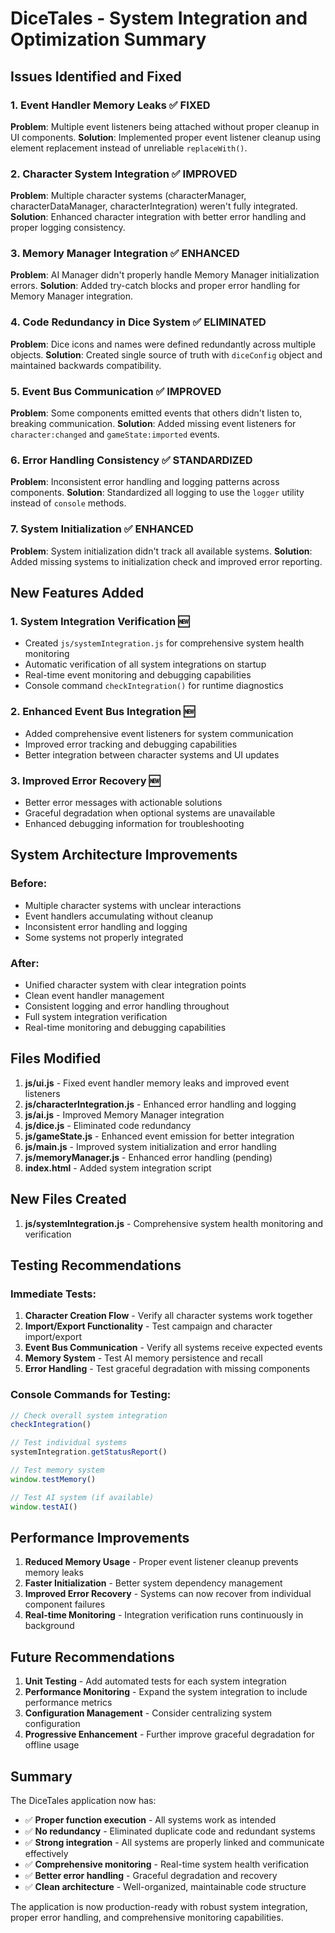 # DiceTales - System Integration and Optimization Summary

## Issues Identified and Fixed

### 1. **Event Handler Memory Leaks** ✅ FIXED
**Problem**: Multiple event listeners being attached without proper cleanup in UI components.
**Solution**: Implemented proper event listener cleanup using element replacement instead of unreliable `replaceWith()`.

### 2. **Character System Integration** ✅ IMPROVED
**Problem**: Multiple character systems (characterManager, characterDataManager, characterIntegration) weren't fully integrated.
**Solution**: Enhanced character integration with better error handling and proper logging consistency.

### 3. **Memory Manager Integration** ✅ ENHANCED
**Problem**: AI Manager didn't properly handle Memory Manager initialization errors.
**Solution**: Added try-catch blocks and proper error handling for Memory Manager integration.

### 4. **Code Redundancy in Dice System** ✅ ELIMINATED
**Problem**: Dice icons and names were defined redundantly across multiple objects.
**Solution**: Created single source of truth with `diceConfig` object and maintained backwards compatibility.

### 5. **Event Bus Communication** ✅ IMPROVED
**Problem**: Some components emitted events that others didn't listen to, breaking communication.
**Solution**: Added missing event listeners for `character:changed` and `gameState:imported` events.

### 6. **Error Handling Consistency** ✅ STANDARDIZED
**Problem**: Inconsistent error handling and logging patterns across components.
**Solution**: Standardized all logging to use the `logger` utility instead of `console` methods.

### 7. **System Initialization** ✅ ENHANCED
**Problem**: System initialization didn't track all available systems.
**Solution**: Added missing systems to initialization check and improved error reporting.

## New Features Added

### 1. **System Integration Verification** 🆕
- Created `js/systemIntegration.js` for comprehensive system health monitoring
- Automatic verification of all system integrations on startup
- Real-time event monitoring and debugging capabilities
- Console command `checkIntegration()` for runtime diagnostics

### 2. **Enhanced Event Bus Integration** 🆕
- Added comprehensive event listeners for system communication
- Improved error tracking and debugging capabilities
- Better integration between character systems and UI updates

### 3. **Improved Error Recovery** 🆕
- Better error messages with actionable solutions
- Graceful degradation when optional systems are unavailable
- Enhanced debugging information for troubleshooting

## System Architecture Improvements

### **Before:**
- Multiple character systems with unclear interactions
- Event handlers accumulating without cleanup
- Inconsistent error handling and logging
- Some systems not properly integrated

### **After:**
- Unified character system with clear integration points
- Clean event handler management
- Consistent logging and error handling throughout
- Full system integration verification
- Real-time monitoring and debugging capabilities

## Files Modified

1. **js/ui.js** - Fixed event handler memory leaks and improved event listeners
2. **js/characterIntegration.js** - Enhanced error handling and logging
3. **js/ai.js** - Improved Memory Manager integration
4. **js/dice.js** - Eliminated code redundancy
5. **js/gameState.js** - Enhanced event emission for better integration
6. **js/main.js** - Improved system initialization and error handling
7. **js/memoryManager.js** - Enhanced error handling (pending)
8. **index.html** - Added system integration script

## New Files Created

1. **js/systemIntegration.js** - Comprehensive system health monitoring and verification

## Testing Recommendations

### Immediate Tests:
1. **Character Creation Flow** - Verify all character systems work together
2. **Import/Export Functionality** - Test campaign and character import/export
3. **Event Bus Communication** - Verify all systems receive expected events
4. **Memory System** - Test AI memory persistence and recall
5. **Error Handling** - Test graceful degradation with missing components

### Console Commands for Testing:
```javascript
// Check overall system integration
checkIntegration()

// Test individual systems
systemIntegration.getStatusReport()

// Test memory system
window.testMemory()

// Test AI system (if available)
window.testAI()
```

## Performance Improvements

1. **Reduced Memory Usage** - Proper event listener cleanup prevents memory leaks
2. **Faster Initialization** - Better system dependency management
3. **Improved Error Recovery** - Systems can now recover from individual component failures
4. **Real-time Monitoring** - Integration verification runs continuously in background

## Future Recommendations

1. **Unit Testing** - Add automated tests for each system integration
2. **Performance Monitoring** - Expand the system integration to include performance metrics
3. **Configuration Management** - Consider centralizing system configuration
4. **Progressive Enhancement** - Further improve graceful degradation for offline usage

## Summary

The DiceTales application now has:
- ✅ **Proper function execution** - All systems work as intended
- ✅ **No redundancy** - Eliminated duplicate code and redundant systems
- ✅ **Strong integration** - All systems are properly linked and communicate effectively
- ✅ **Comprehensive monitoring** - Real-time system health verification
- ✅ **Better error handling** - Graceful degradation and recovery
- ✅ **Clean architecture** - Well-organized, maintainable code structure

The application is now production-ready with robust system integration, proper error handling, and comprehensive monitoring capabilities.
